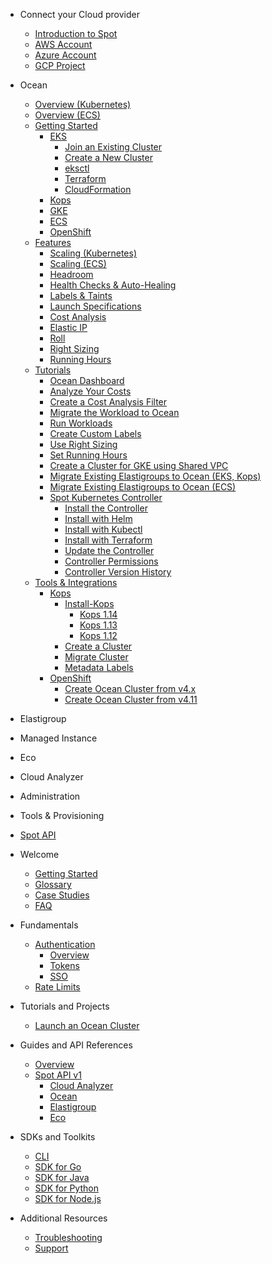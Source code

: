 <!-- Table of Contents -->

- Connect your Cloud provider

  - [Introduction to Spot](connect-your-cloud-provider/introduction-to-spot)
  - [AWS Account](connect-your-cloud-provider/aws-account)
  - [Azure Account](connect-your-cloud-provider/azure-account)
  - [GCP Project](connect-your-cloud-provider/gcp-project)

- Ocean

  - [Overview (Kubernetes)](ocean/overview-kubernetes)
  - [Overview (ECS)](ocean/overview-ecs)
  - [Getting Started](ocean/getting-started/)
    - [EKS](ocean/getting-started/eks/)
      - [Join an Existing Cluster](ocean/getting-started/eks/join-an-existing-cluster)
      - [Create a New Cluster](ocean/getting-started/eks/create-a-new-cluster)
      - [eksctl](ocean/getting-started/eks/eksctl)
      - [Terraform](ocean/getting-started/eks/terraform)
      - [CloudFormation](https://aws.amazon.com/quickstart/architecture/spotinst-ocean-eks/)
    - [Kops](ocean/tools-and-integrations/kops/README)
    - [GKE](ocean/getting-started/gke)
    - [ECS](ocean/getting-started/ecs)
    - [OpenShift](ocean/tools-and-integrations/openshift/README)
  - [Features](ocean/features/)
    - [Scaling (Kubernetes)](ocean/features/scaling-kubernetes)
    - [Scaling (ECS)](ocean/features/scaling-ecs)
    - [Headroom](ocean/features/headroom)
    - [Health Checks & Auto-Healing](ocean/features/health-checks-and-autohealing)
    - [Labels & Taints](ocean/features/labels-and-taints)
    - [Launch Specifications](ocean/features/launch-specifications)
    - [Cost Analysis](ocean/features/cost-analysis)
    - [Elastic IP](ocean/features/elastic-ip)
    - [Roll](ocean/features/roll)
    - [Right Sizing](ocean/features/right-sizing)
    - [Running Hours](ocean/features/running-hours)
  - [Tutorials](ocean/tutorials/)
    - [Ocean Dashboard](ocean/tutorials/ocean-dashboard)
    - [Analyze Your Costs](ocean/tutorials/analyze-your-costs)
    - [Create a Cost Analysis Filter](ocean/tutorials/create-a-cost-filter)
    - [Migrate the Workload to Ocean](ocean/tutorials/migrate-workload)
    - [Run Workloads](ocean/tutorials/run-workloads)
    - [Create Custom Labels](ocean/tutorials/create-custom-labels)
    - [Use Right Sizing](ocean/tutorials/use-right-sizing)
    - [Set Running Hours](ocean/tutorials/set-running-hours)
    - [Create a Cluster for GKE using Shared VPC](ocean/tutorials/create-cluster-gke-shared-vpc)
    - [Migrate Existing Elastigroups to Ocean (EKS, Kops)](ocean/tutorials/migrate-existing-egs-ekskops)
    - [Migrate Existing Elastigroups to Ocean (ECS)](ocean/tutorials/migrate-existing-egs-ecs)
    - [Spot Kubernetes Controller](ocean/tutorials/spot-kubernetes-controller/)
      - [Install the Controller](ocean/tutorials/spot-kubernetes-controller/install-controller)
      - [Install with Helm](ocean/tutorials/spot-kubernetes-controller/install-with-helm)
      - [Install with Kubectl](ocean/tutorials/spot-kubernetes-controller/install-with-kubectl)
      - [Install with Terraform](ocean/tutorials/spot-kubernetes-controller/install-with-terraform)
      - [Update the Controller](ocean/tutorials/spot-kubernetes-controller/update-controller)
      - [Controller Permissions](ocean/tutorials/spot-kubernetes-controller/controller-permissions)
      - [Controller Version History](ocean/tutorials/spot-kubernetes-controller/controller-version-history)
  - [Tools & Integrations](ocean/tools-and-integrations/)
    - [Kops](ocean/tools-and-integrations/kops/)
      - [Install-Kops](ocean/tools-and-integrations/kops/install-kops/)
        - [Kops 1.14](ocean/tools-and-integrations/kops/install-kops/kops-114)
        - [Kops 1.13](ocean/tools-and-integrations/kops/install-kops/kops-113)
        - [Kops 1.12](ocean/tools-and-integrations/kops/install-kops/kops-112)
      - [Create a Cluster](https://kops.sigs.k8s.io/getting_started/aws/#creating-your-first-cluster)
      - [Migrate Cluster](ocean/tools-and-integrations/kops/migrate-cluster)
      - [Metadata Labels](ocean/tools-and-integrations/kops/metadata-labels)
    - [OpenShift](ocean/tools-and-integrations/openshift/)
      - [Create Ocean Cluster from v4.x](ocean/tools-and-integrations/openshift/create-cluster-v4x)
      - [Create Ocean Cluster from v4.11](ocean/tools-and-integrations/openshift/create-cluster-v311)


- Elastigroup

- Managed Instance

- Eco

- Cloud Analyzer

- Administration

- Tools & Provisioning

- [Spot API](https://help.spot.io/spotinst-api/)

- Welcome

  - [Getting Started](welcome/getting-started)
  - [Glossary](welcome/glossary)
  - [Case Studies](welcome/case-studies/)
  - [FAQ](welcome/faq)

- Fundamentals

  - [Authentication](fundamentals/auth/)
    - [Overview](fundamentals/auth/overview)
    - [Tokens](fundamentals/auth/tokens/)
    - [SSO](fundamentals/auth/sso/)
  - [Rate Limits](fundamentals/rate-limits)

- Tutorials and Projects

  - [Launch an Ocean Cluster](tutorials/launch-an-ocean-cluster)

- Guides and API References

  - [Overview](api/overview)
  - [Spot API v1](api/v1/)
    - [Cloud Analyzer](api/v1/cloud-analyzer)
    - [Ocean](api/v1/ocean)
    - [Elastigroup](api/v1/elastigroup)
    - [Eco](api/v1/eco)

- SDKs and Toolkits

  - [CLI](sdk/cli)
  - [SDK for Go](sdk/go)
  - [SDK for Java](sdk/java)
  - [SDK for Python](sdk/python)
  - [SDK for Node.js](sdk/nodejs)

- Additional Resources

  - [Troubleshooting](resources/troubleshooting)
  - [Support](resources/support)
